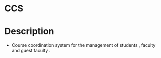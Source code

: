 # CCS
# Description 
* Course coordination system for the management of students , faculty and guest faculty .
